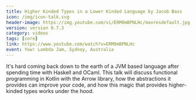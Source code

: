```yaml
---
title: Higher Kinded Types in a Lower Kinded Language by Jacob Bass
icon: /img/icon-talk.svg
header-image: https://img.youtube.com/vi/ERM0mBPNLHc/maxresdefault.jpg
version: version 0.7.3
category: videos
tags: [core]
link: https://www.youtube.com/watch?v=ERM0mBPNLHc
event: Yow! Lambda Jam, Sydney, Australia
---
```

It's hard coming back down to the earth of a JVM based language after spending time with Haskell and OCaml. This talk will discuss functional programming in Kotlin with the Arrow library, how the abstractions it provides can improve your code, and how this magic that provides higher-kinded types works under the hood.
